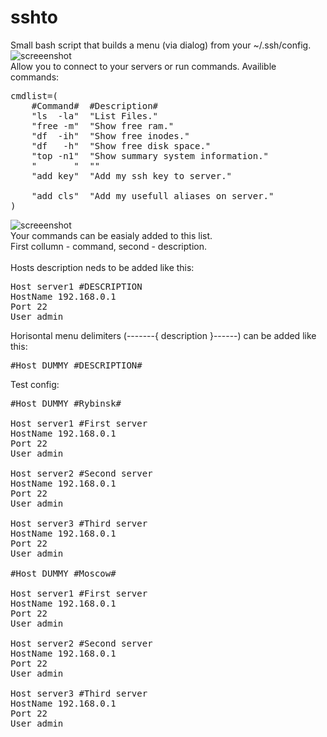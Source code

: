 # sshto

Small bash script that builds a menu (via dialog) from your ~/.ssh/config.</br>
![screeenshot](https://user-images.githubusercontent.com/18072680/32890161-ab6ad284-cade-11e7-92c7-f6901cfd0905.png)</br>
Allow you to connect to your servers or run commands. Availible commands:</br>
<pre>
cmdlist=(
    #Command#  #Description#
    "ls  -la"  "List Files."
    "free -m"  "Show free ram."
    "df  -ih"  "Show free inodes."
    "df   -h"  "Show free disk space."
    "top -n1"  "Show summary system information."
    "       "  ""
    "add key"  "Add my ssh key to server."</br>
    "add cls"  "Add my usefull aliases on server."
)
</pre>
![screeenshot](https://user-images.githubusercontent.com/18072680/32890160-ab43f696-cade-11e7-8c80-c51089354e37.png)</br>
Your commands can be easialy added to this list.</br>
First collumn - command, second - description.</br>
</br>
Hosts description neds to be added like this:</br>
<pre>
Host server1 #DESCRIPTION
HostName 192.168.0.1
Port 22
User admin
</pre>
Horisontal menu delimiters (-------{ description }------) can be added like this:</br>
<pre>
#Host DUMMY #DESCRIPTION#
</pre>
Test config:</br>
<pre>
#Host DUMMY #Rybinsk#

Host server1 #First server
HostName 192.168.0.1
Port 22
User admin

Host server2 #Second server
HostName 192.168.0.1
Port 22
User admin

Host server3 #Third server
HostName 192.168.0.1
Port 22
User admin

#Host DUMMY #Moscow#

Host server1 #First server
HostName 192.168.0.1
Port 22
User admin

Host server2 #Second server
HostName 192.168.0.1
Port 22
User admin

Host server3 #Third server
HostName 192.168.0.1
Port 22
User admin
</pre>
